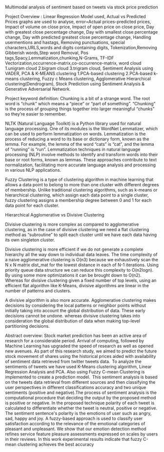 Multimodal analysis of sentiment based on tweets via stock price prediction 

Project Overview :
Linear Regression Model used, 
Actual vs Predicted Prices graphs are used to analyse,
error=Actual prices-predicted prices,
Impact of volume on close price,
Impact of open price on close price,
Day with greatest close percentage change,
Day with smallest close percentage change,
Day with predicted greatest close percentage change,
Handling usermentions and hastags,
Removing punctuations, special characters,URLS,words and digits containing digits,
Tokenization,Removing Gibberish words,Step word Removal,
Pos tags,Spacy,Lemmatization,chunking,N-Grams,
TF-IDF Vectorization,occurrence-matrix,co-occurrence-matrix,
word cloud 1.unigram cloud 2.bigram cloud 3.trigram cloud,
Sentiment Analysis using VADER,
PCA & K-MEANS clustering 1.PCA-based clustering  2.PCA-based k-means clustering, 
Fuzzy c Means clustering,
Agglomerative Hierarchical clustering(Dendrogram),
Stock Prediction using Sentiment Analysis & Generative Adversarial Network.

Project keyword definition: 
Chunking is a bit of a strange word. The root word is “chunk” which means a “piece” or “part of something”. “Chunking” is the process of grouping things together into larger meaningful “chunks” so they’re easier to remember.

NLTK (Natural Language Toolkit) is a Python library used for natural language processing. One of its modules is the WordNet Lemmatizer, which can be used to perform lemmatization on words.
Lemmatization is the process of reducing a word to its base or dictionary form, known as the lemma. For example, the lemma of the word “cats” is “cat”, and the lemma of “running” is “run”.
Lemmatization techniques in natural language processing (NLP) involve methods to identify and transform words into their base or root forms, known as lemmas. These approaches contribute to text normalization, facilitating more accurate language analysis and processing in various NLP applications.

Fuzzy Clustering is a type of clustering algorithm in machine learning that allows a data point to belong to more than one cluster with different degrees of membership. Unlike traditional clustering algorithms, such as k-means or hierarchical clustering, which assign each data point to a single cluster, fuzzy clustering assigns a membership degree between 0 and 1 for each data point for each cluster.

Hierarchical Agglomerative vs Divisive Clustering 

Divisive clustering is more complex as compared to agglomerative clustering, as in the case of divisive clustering we need a flat clustering method as “subroutine” to split each cluster until we have each data having its own singleton cluster.

Divisive clustering is more efficient if we do not generate a complete hierarchy all the way down to individual data leaves. The time complexity of a naive agglomerative clustering is O(n3) because we exhaustively scan the N x N matrix dist_mat for the lowest distance in each of N-1 iterations. Using priority queue data structure we can reduce this complexity to O(n2logn). By using some more optimizations it can be brought down to O(n2). Whereas for divisive clustering given a fixed number of top levels, using an efficient flat algorithm like K-Means, divisive algorithms are linear in the number of patterns and clusters.

A divisive algorithm is also more accurate. Agglomerative clustering makes decisions by considering the local patterns or neighbor points without initially taking into account the global distribution of data. These early decisions cannot be undone. whereas divisive clustering takes into consideration the global distribution of data when making top-level partitioning decisions.

Abstract overview:
Stock market prediction has been an active area of research for a considerable period. Arrival of computing, followed by Machine Learning has upgraded the speed of research as well as opened new avenues. As part of this research study, we aimed to predict the future stock movement of shares using the historical prices aided with availability of sentiment data retrieved from twitter tweets data.  To analyze the sentiments of tweets we have used K-Means clustering algorithm, Linear Regression Analysis and PCA. Also using Fuzzy C-mean Clustering is implemented to create a prediction model.  This sentiment analysis is based on the tweets data retrieval from different sources and then classifying the user perspectives in different classifications accuracy and two unique sentiments (positive and negative).The process of sentiment analysis is the computational procedure that deciding the output by the proposed method is positive or negative. In the proposed technique polarity of each tweet is calculated to differentiate whether the tweet is neutral, positive or negative. The sentiment sentence's polarity is the emotions of user such as angry, sad, happy and joy. A fuzzy-based approach is used to classify user satisfaction according to the relevance of the emotional categories of pleasant and unpleasant. We show that our emotion detection method refines service feature pleasure assessments expressed on scales by users in their reviews. In this work experimental results indicate that fuzzy C-mean clustering  achieves the best accuracy
